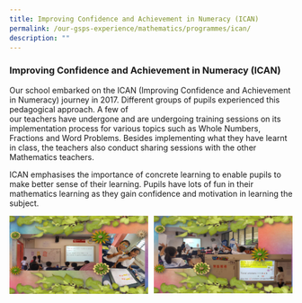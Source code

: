```yaml
---
title: Improving Confidence and Achievement in Numeracy (ICAN)
permalink: /our-gsps-experience/mathematics/programmes/ican/
description: ""
---
```

### **Improving Confidence and Achievement in Numeracy (ICAN)**


Our school embarked on the ICAN (Improving Confidence and Achievement in Numeracy)&nbsp;journey in 2017. Different groups of pupils experienced this pedagogical approach. A few of&nbsp;  
our teachers have undergone and are undergoing training sessions on its implementation&nbsp;process for various topics such as Whole Numbers, Fractions and Word Problems.&nbsp;Besides implementing what they have learnt in class, the teachers also conduct sharing&nbsp;sessions with the other Mathematics teachers.

ICAN emphasises the importance of concrete learning to enable pupils to make better sense of&nbsp;their learning. Pupils have lots of fun in their mathematics learning as they gain confidence&nbsp;and motivation in learning the subject.

<img src="/images/math10.jpg" style="width:49%" align="left">
<img src="/images/math11.jpg" style="width:49%" align="right">